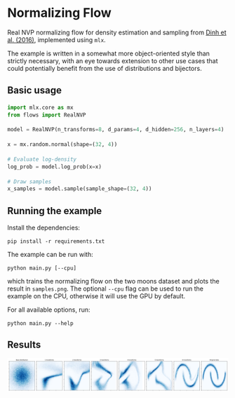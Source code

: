 # Normalizing Flow

Real NVP normalizing flow for density estimation and sampling from [Dinh et al. (2016)](https://arxiv.org/abs/1605.08803), implemented using `mlx`. 

The example is written in a somewhat more object-oriented style than strictly necessary, with an eye towards extension to other use cases that could potentially benefit from the use of distributions and bijectors.

## Basic usage

```py
import mlx.core as mx
from flows import RealNVP

model = RealNVP(n_transforms=8, d_params=4, d_hidden=256, n_layers=4)

x = mx.random.normal(shape=(32, 4))

# Evaluate log-density
log_prob = model.log_prob(x=x)

# Draw samples
x_samples = model.sample(sample_shape=(32, 4))
```

## Running the example

Install the dependencies:

```
pip install -r requirements.txt
```

The example can be run with:
```
python main.py [--cpu]
```
which trains the normalizing flow on the two moons dataset and plots the result in `samples.png`.  The optional `--cpu` flag can be used to run the example on the CPU, otherwise it will use the GPU by default.

For all available options, run:
```
python main.py --help
```

## Results

![Samples](./samples.png)
